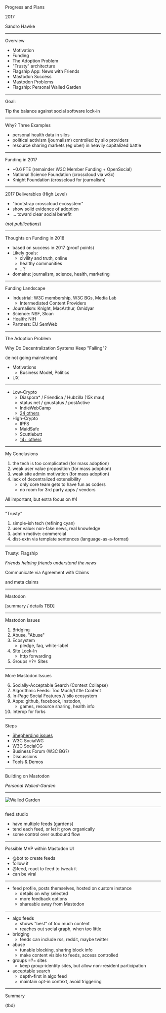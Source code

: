 Progress and Plans

2017

Sandro Hawke

---

Overview

- Motivation
- Funding
- The Adoption Problem
- "Trusty" architecture
- Flagship App: News with Friends
- Mastodon Success
- Mastodon Problems
- Flagship: Personal Walled Garden

---

Goal:

Tip the balance against
social software lock-in

---

Why? Three Examples

- personal health data in silos
- political activism (journalism) controlled by silo providers
- resource sharing markets (eg uber) in heavily capitalized battle

---

Funding in 2017

- ~0.6 FTE (remainder W3C Member Funding + OpenSocial)
- National Science Foundation (crosscloud via w3c)
- Knight Foundation (crosscloud for journalism)

---

2017 Deliverables (High Level)

- "bootstrap crosscloud ecosystem"
- show solid evidence of adoption
- ... toward clear social benefit

(_not publications_)

---

Thoughts on Funding in 2018

- based on success in 2017 (proof points)
- Likely goals:
    - civility and truth, online
    - healthy communities
    - ...?
- domains: journalism, science, health, marketing

---

Funding Landscape

- Industrial:  W3C membership, W3C BGs, Media Lab
    - Intermediated Content Providers
- Journalism: Knight, MacArthur, Omidyar
- Science: NSF, Sloan
- Health: NIH
- Partners: EU SemWeb

---

The Adoption Problem

Why Do Decentralization Systems Keep "Failing"?

(ie not going mainstream)

* Motivations
    - Business Model, Politics
* UX

---

- Low-Crypto
    - Diaspora* / Friendica / Hubzilla (15k mau)
    - status.net / gnustatus / postActive
    - IndieWebCamp
    - [24 others](https://en.wikipedia.org/wiki/Comparison_of_software_and_protocols_for_distributed_social_networking)
- High-Crypto
    - IPFS
    - MaidSafe
    - Scuttlebutt
    - [14+ others](https://www.scuttlebutt.nz/#other_projects)

---

My Conclusions

1. the tech is too complicated (for mass adoption)
2. weak user value proposition (for mass adoption)
3. weak site admin motivation (for mass adoption)
4. lack of decentralized extensibility
    - only core team gets to have fun as coders
    - no room for 3rd party apps / vendors

All important, but extra focus on #4

---

"Trusty"

1. simple-ish tech (refining cyan)
2. user value: non-fake news, real knowledge
3. admin motive: commercial
4. dist-extn via template sentences (language-as-a-format)

---

Trusty: Flagship

<i>Friends helping friends understand the news</i>

Communicate via Agreement with Claims

and meta claims

---

Mastodon

[summary / details TBD]

---

Mastodon Issues

1. Bridging
2. Abuse, "Abuse"
3. Ecosystem
    - pledge, faq, white-label
4. Site Lock-In
    - http forwarding
5. Groups =?= Sites

---

More Mastodon Issues

6. Socially-Acceptable Search (Context Collapse)
7. Algorithmic Feeds: Too Much/Little Content
9. In-Page Social Features // silo ecosystem
8. Apps: github, facebook, instodon,
    - games, resource sharing, health info
10. Interop for forks

---

Steps

- [Shepherding issues](https://github.com/swicg/general/issues)
- W3C SocialWG
- W3C SocialCG
- Business Forum (W3C BG?)
- Discussions
- Tools & Demos

---

Building on Mastodon

_Personal Walled-Garden_

---

![Walled Garden](https://s-media-cache-ak0.pinimg.com/originals/78/7b/ca/787bcae2e766d62cf563c9dc6c1a7bc1.jpg)

---

feed.studio

* have multiple feeds (gardens)
* tend each feed, or let it grow organically
* some control over outbound flow

---

Possible MVP within Mastodon UI

* @bot to create feeds
* follow it
* @feed, react to feed to tweak it
* can be viral

---

* feed profile, posts themselves, hosted on custom instance
    - details on why selected
    - more feedback options
    - shareable away from Mastodon

---

- algo feeds
    - shows "best" of too much content
    - reaches out social graph, when too little
- bridging
    - feeds can include rss, reddit, maybe twitter
- abuse
    - tunable blocking, sharing block info
    - make content visible to feeds, access controlled
- groups =?= sites
    - keep group-identity sites, but allow non-resident participation
- acceptable search
    - depth-first in algo feed
    - maintain opt-in context, avoid triggering

---

Summary

(tbd)
